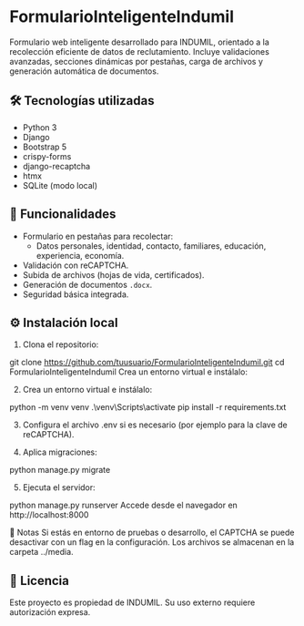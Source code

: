 # FormularioInteligenteIndumil

Formulario web inteligente desarrollado para INDUMIL, orientado a la recolección eficiente de datos de reclutamiento. Incluye validaciones avanzadas, secciones dinámicas por pestañas, carga de archivos y generación automática de documentos.

## 🛠️ Tecnologías utilizadas

- Python 3
- Django
- Bootstrap 5
- crispy-forms
- django-recaptcha
- htmx
- SQLite (modo local)

## 🚀 Funcionalidades

- Formulario en pestañas para recolectar:
  - Datos personales, identidad, contacto, familiares, educación, experiencia, economía.
- Validación con reCAPTCHA.
- Subida de archivos (hojas de vida, certificados).
- Generación de documentos `.docx`.
- Seguridad básica integrada.

## ⚙️ Instalación local

1. Clona el repositorio:

git clone https://github.com/tuusuario/FormularioInteligenteIndumil.git
cd FormularioInteligenteIndumil
Crea un entorno virtual e instálalo:

2. Crea un entorno virtual e instálalo:

python -m venv venv
.\venv\Scripts\activate
pip install -r requirements.txt

3.  Configura el archivo .env si es necesario (por ejemplo para la clave de reCAPTCHA).

4.  Aplica migraciones:

python manage.py migrate

5. Ejecuta el servidor:

python manage.py runserver
Accede desde el navegador en http://localhost:8000


📝 Notas
Si estás en entorno de pruebas o desarrollo, el CAPTCHA se puede desactivar con un flag en la configuración.
Los archivos se almacenan en la carpeta ../media.


## 📄 Licencia

Este proyecto es propiedad de INDUMIL. Su uso externo requiere autorización expresa.

